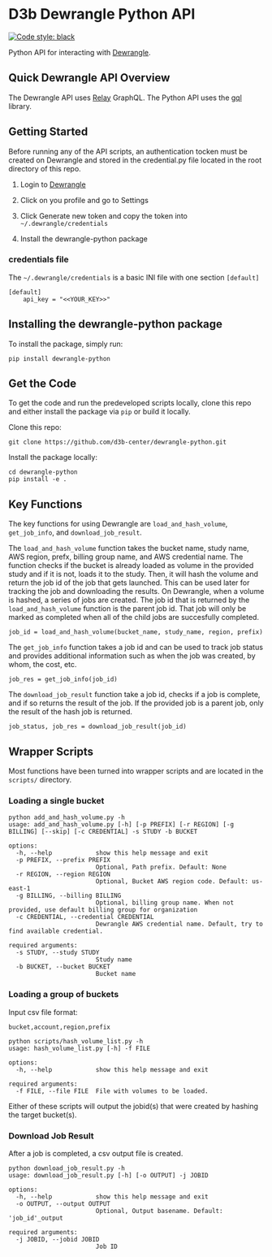 # D3b Dewrangle Python API

[![Code style: black](https://img.shields.io/badge/code%20style-black-000000.svg)](https://github.com/psf/black)

Python API for interacting with [Dewrangle](https://github.com/kids-first/dewrangle).

## Quick Dewrangle API Overview

The Dewrangle API uses [Relay](https://relay.dev/) GraphQL. The Python API uses the [gql](https://github.com/graphql-python/gql) library.

## Getting Started

Before running any of the API scripts, an authentication tocken must be created on Dewrangle and stored in the credential.py file located in the root directory of this repo.

1. Login to [Dewrangle](https://dewrangle.com/)

1. Click on you profile and go to Settings

1. Click Generate new token and copy the token into `~/.dewrangle/credentials`

1. Install the dewrangle-python package

### credentials file

The `~/.dewrangle/credentials` is a basic INI file with one section `[default]`

```
[default]
	api_key = "<<YOUR_KEY>>"
```

## Installing the dewrangle-python package

To install the package, simply run:
```
pip install dewrangle-python
```

## Get the Code

To get the code and run the predeveloped scripts locally, clone this repo and either install the package via `pip` or build it locally.

Clone this repo:
```
git clone https://github.com/d3b-center/dewrangle-python.git
```

Install the package locally:
```
cd dewrangle-python
pip install -e .
```

## Key Functions

The key functions for using Dewrangle are `load_and_hash_volume`, `get_job_info`, and `download_job_result`.

The `load_and_hash_volume` function takes the bucket name, study name, AWS region, prefx, billing group name, and AWS credential name. The function checks if the bucket is already loaded as volume in the provided study and if it is not, loads it to the study. Then, it will hash the volume and return the job id of the job that gets launched.
This can be used later for tracking the job and downloading the results. On Dewrangle, when a volume is hashed, a series of jobs are created. The job id that is returned by the `load_and_hash_volume` function is the parent job id. That job will only be marked as completed when all of the child jobs are succesfully completed.

```
job_id = load_and_hash_volume(bucket_name, study_name, region, prefix)
```

The `get_job_info` function takes a job id and can be used to track job status and provides additional information such as when the job was created, by whom, the cost, etc.

```
job_res = get_job_info(job_id)
```

The `download_job_result` function take a job id, checks if a job is complete, and if so returns the result of the job. If the provided job is a parent job, only the result of the hash job is returned.

```
job_status, job_res = download_job_result(job_id)
```

## Wrapper Scripts

Most functions have been turned into wrapper scripts and are located in the `scripts/` directory.

### Loading a single bucket
```
python add_and_hash_volume.py -h
usage: add_and_hash_volume.py [-h] [-p PREFIX] [-r REGION] [-g BILLING] [--skip] [-c CREDENTIAL] -s STUDY -b BUCKET

options:
  -h, --help            show this help message and exit
  -p PREFIX, --prefix PREFIX
                        Optional, Path prefix. Default: None
  -r REGION, --region REGION
                        Optional, Bucket AWS region code. Default: us-east-1
  -g BILLING, --billing BILLING
                        Optional, billing group name. When not provided, use default billing group for organization
  -c CREDENTIAL, --credential CREDENTIAL
                        Dewrangle AWS credential name. Default, try to find available credential.

required arguments:
  -s STUDY, --study STUDY
                        Study name
  -b BUCKET, --bucket BUCKET
                        Bucket name
```


### Loading a group of buckets

Input csv file format:
```
bucket,account,region,prefix
```

```
python scripts/hash_volume_list.py -h
usage: hash_volume_list.py [-h] -f FILE

options:
  -h, --help            show this help message and exit

required arguments:
  -f FILE, --file FILE  File with volumes to be loaded.
```

Either of these scripts will output the jobid(s) that were created by hashing the target bucket(s).

### Download Job Result

After a job is completed, a csv output file is created.

```
python download_job_result.py -h
usage: download_job_result.py [-h] [-o OUTPUT] -j JOBID

options:
  -h, --help            show this help message and exit
  -o OUTPUT, --output OUTPUT
                        Optional, Output basename. Default: 'job_id'_output

required arguments:
  -j JOBID, --jobid JOBID
                        Job ID
```